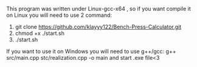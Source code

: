 This program was written under Linux-gcc-x64 , so if you want compile it on Linux you will need to use 2 command:
1.  git clone https://github.com/klayyy122/Bench-Press-Calculator.git
2.  chmod +x ./start.sh
3. ./start.sh

If you want to use it on Windows you will need to use g++/gcc: g++ src/main.cpp stc/realization.cpp -o main and start .exe file<3
